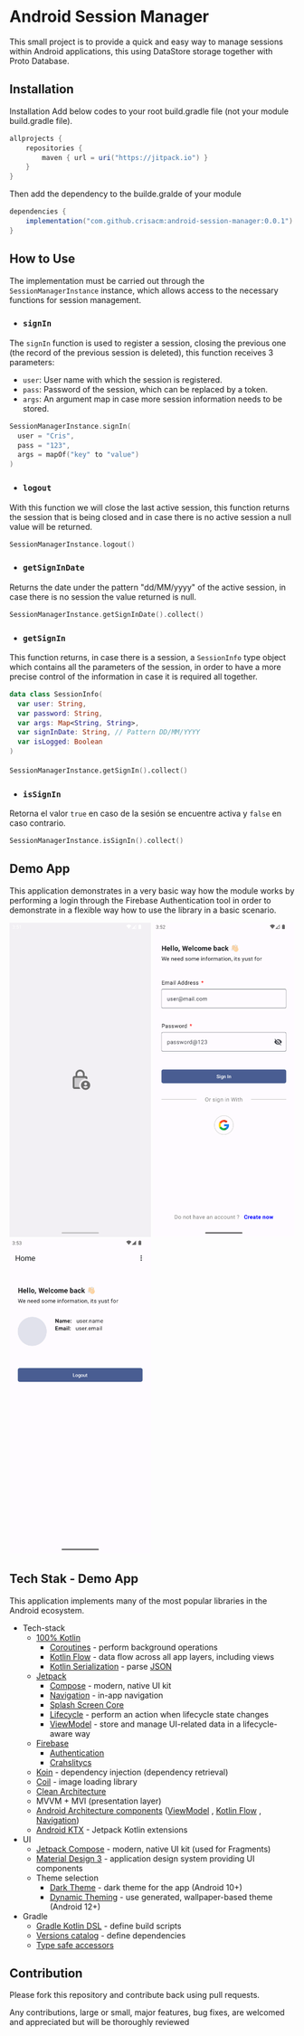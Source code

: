 
# Android Session Manager

This small project is to provide a quick and easy way to manage sessions within Android applications, this using DataStore storage together with Proto Database.


## Installation

Installation
Add below codes to your root build.gradle file (not your module build.gradle file).

```groovy
allprojects {
    repositories {
        maven { url = uri("https://jitpack.io") }
    }
}
```

Then add the dependency to the builde.gralde of your module

```groovy
dependencies {
    implementation("com.github.crisacm:android-session-manager:0.0.1")
}
```

## How to Use

The implementation must be carried out through the `SessionManagerInstance` instance, which allows access to the necessary functions for session management.

* ### `signIn`

The `signIn` function is used to register a session, closing the previous one (the record of the previous session is deleted), this function receives 3 parameters:

- `user`: User name with which the session is registered.
- `pass`: Password of the session, which can be replaced by a token.
- `args`: An argument map in case more session information needs to be stored.

```kotlin
SessionManagerInstance.signIn(
  user = "Cris",
  pass = "123",
  args = mapOf("key" to "value")
)
```

* ### `logout`

With this function we will close the last active session, this function returns the session that is being closed and in case there is no active session a null value will be returned.

```kotlin
SessionManagerInstance.logout()
```

* ### `getSignInDate`

Returns the date under the pattern "dd/MM/yyyy" of the active session, in case there is no session the value returned is null.

```kotlin
SessionManagerInstance.getSignInDate().collect()
```

* ### `getSignIn`

This function returns, in case there is a session, a `SessionInfo` type object which contains all the parameters of the session, in order to have a more precise control of the information in case it is required all together.

```kotlin
data class SessionInfo(
  var user: String,
  var password: String,
  var args: Map<String, String>,
  var signInDate: String, // Pattern DD/MM/YYYY
  var isLogged: Boolean
)

SessionManagerInstance.getSignIn().collect()
```

* ### `isSignIn`

Retorna el valor `true` en caso de la sesión se encuentre activa y `false` en caso contrario.

```kotlin
SessionManagerInstance.isSignIn().collect()
```

## Demo App

This application demonstrates in a very basic way how the module works by performing a login through the Firebase Authentication tool in order to demonstrate in a flexible way how to use the library in a basic scenario.

<p>
  <img src="misc/image/screen_1.png" width="250" />
  <img src="misc/image/screen_2.png" width="250" />
  <img src="misc/image/screen_3.png" width="250" />
</p>


## Tech Stak - Demo App

This application implements many of the most popular libraries in the Android ecosystem.

* Tech-stack
    * [100% Kotlin](https://kotlinlang.org/)
        + [Coroutines](https://kotlinlang.org/docs/reference/coroutines-overview.html) - perform background operations
        + [Kotlin Flow](https://kotlinlang.org/docs/flow.html) - data flow across all app layers, including views
        + [Kotlin Serialization](https://kotlinlang.org/docs/serialization.html) - parse [JSON](https://www.json.org/json-en.html)
    * [Jetpack](https://developer.android.com/jetpack)
        * [Compose](https://developer.android.com/jetpack/compose) - modern, native UI kit
        * [Navigation](https://developer.android.com/topic/libraries/architecture/navigation/) - in-app navigation
        * [Splash Screen Core]()
        * [Lifecycle](https://developer.android.com/topic/libraries/architecture/lifecycle) - perform an action when
          lifecycle state changes
        * [ViewModel](https://developer.android.com/topic/libraries/architecture/viewmodel) - store and manage UI-related
          data in a lifecycle-aware way
    * [Firebase](https://firebase.google.com/?hl=es-419)
        * [Authentication](https://firebase.google.com/docs/auth?hl=es-419)
        * [Crahslitycs](https://firebase.google.com/docs/crashlytics?hl=es-419)
    * [Koin](https://insert-koin.io/) - dependency injection (dependency retrieval)
    * [Coil](https://github.com/coil-kt/coil) - image loading library
    * [Clean Architecture](https://blog.cleancoder.com/uncle-bob/2012/08/13/the-clean-architecture.html)
    * MVVM + MVI (presentation layer)
    * [Android Architecture components](https://developer.android.com/topic/libraries/architecture)
      ([ViewModel](https://developer.android.com/topic/libraries/architecture/viewmodel)
      , [Kotlin Flow](https://kotlinlang.org/docs/flow.html)
      , [Navigation](https://developer.android.com/jetpack/androidx/releases/navigation))
    * [Android KTX](https://developer.android.com/kotlin/ktx) - Jetpack Kotlin extensions
* UI
    * [Jetpack Compose](https://developer.android.com/jetpack/compose) - modern, native UI kit (used for Fragments)
    * [Material Design 3](https://m3.material.io/) - application design system providing UI components
    * Theme selection
        * [Dark Theme](https://material.io/develop/android/theming/dark) - dark theme for the app (Android 10+)
        * [Dynamic Theming](https://m3.material.io/styles/color/dynamic-color/overview) - use generated, wallpaper-based
          theme (Android 12+)
* Gradle
    * [Gradle Kotlin DSL](https://docs.gradle.org/current/userguide/kotlin_dsl.html) - define build scripts
    * [Versions catalog](https://docs.gradle.org/current/userguide/platforms.html#sub:version-catalog) - define dependencies
    * [Type safe accessors](https://docs.gradle.org/7.0/release-notes.html)

## Contribution

Please fork this repository and contribute back using pull requests.

Any contributions, large or small, major features, bug fixes, are welcomed and appreciated but will be thoroughly reviewed